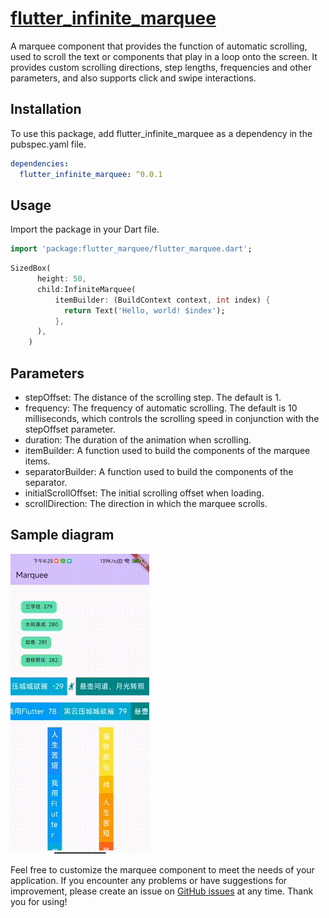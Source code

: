 # [flutter_infinite_marquee](https://pub.dev/packages/flutter_infinite_marquee)

A marquee component that provides the function of automatic scrolling, used to scroll the text or components that play in a loop onto the screen. It provides custom scrolling directions, step lengths, frequencies and other parameters, and also supports click and swipe interactions.


## Installation
To use this package, add flutter_infinite_marquee as a dependency in the pubspec.yaml file.
```yaml
dependencies:
  flutter_infinite_marquee: ^0.0.1
```

## Usage
Import the package in your Dart file.

```dart
import 'package:flutter_marquee/flutter_marquee.dart';
```

```dart
SizedBox(
      height: 50,
      child:InfiniteMarquee(
          itemBuilder: (BuildContext context, int index) {
            return Text('Hello, world! $index');
          },
      ),
    )
```

## Parameters
- stepOffset: The distance of the scrolling step. The default is 1.
- frequency: The frequency of automatic scrolling. The default is 10 milliseconds, which controls the scrolling 
  speed in conjunction with the stepOffset parameter.
- duration: The duration of the animation when scrolling.
- itemBuilder: A function used to build the components of the marquee items.
- separatorBuilder: A function used to build the components of the separator.
- initialScrollOffset: The initial scrolling offset when loading.
- scrollDirection: The direction in which the marquee scrolls.

## Sample diagram
![sample_diagram.gif](sample_diagram.gif)


Feel free to customize the marquee component to meet the needs of your application.
If you encounter any problems or have suggestions for improvement, please create an issue on [GitHub issues](https://github.com/chenyeju295/flutter_infinite_marquee/issues) at any time. Thank you for using!
